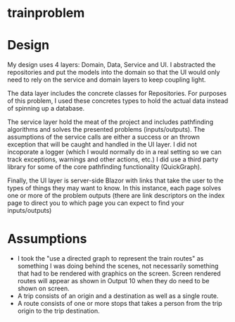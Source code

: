 # trainproblem

# Design
My design uses 4 layers: Domain, Data, Service and UI. I abstracted the repositories and put the models into the domain so that the UI would only need to rely on the service and domain layers to keep coupling light. 

The data layer includes the concrete classes for Repositories. For purposes of this problem, I used these concretes types to hold the actual data instead of spinning up a database.

The service layer hold the meat of the project and includes pathfinding algorithms and solves the presented problems (inputs/outputs). The assumptions of the service calls are either a success or an thrown exception that will be caught and handled in the UI layer. I did not incoporate a logger (which I would normally do in a real setting so we can track exceptions, warnings and other actions, etc.) I did use a third party library for some of the core pathfinding functionality (QuickGraph).

Finally, the UI layer is server-side Blazor with links that take the user to the types of things they may want to know. In this instance, each page solves one or more of the problem outputs (there are link descriptors on the index page to direct you to which page you can expect to find your inputs/outputs)

# Assumptions
*  I took the "use a directed graph to represent the train routes" as something I was doing behind the scenes, not necessarily something that had to be rendered with graphics on the screen. Screen rendered routes will appear as shown in Output 10 when they do need to be shown on screen.
* A trip consists of an origin and a destination as well as a single route.
* A route consists of one or more stops that takes a person from the trip origin to the trip destination.
